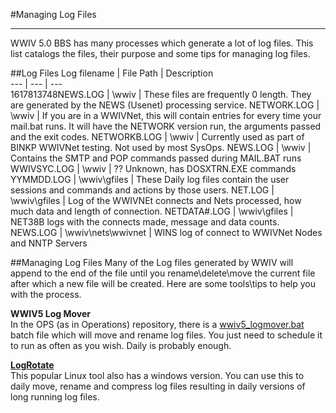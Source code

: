 #Managing Log Files
***
WWIV 5.0 BBS has many processes which generate a lot of log files. This list catalogs the files, their purpose and some tips for managing log files.

##Log Files
Log filename  |  File Path | Description  
--- | --- | ---  
1617813748NEWS.LOG | \wwiv |  These files are frequently 0 length. They are generated by the NEWS (Usenet) processing service.
NETWORK.LOG | \wwiv | If you are in a WWIVNet, this will contain entries for every time your mail.bat runs. It will have the NETWORK version run, the arguments passed and the exit codes.
NETWORKB.LOG | \wwiv | Currently used as part of BINKP WWIVNet testing. Not used by most SysOps.
NEWS.LOG | \wwiv |  Contains the SMTP and POP commands passed during MAIL.BAT runs
WWIVSYC.LOG  | \wwiv |  ?? Unknown, has DOSXTRN.EXE commands
YYMMDD.LOG | \wwiv\gfiles | These Daily log files contain the user sessions and commands and actions by those users.
NET.LOG | \wwiv\gfiles |  Log of the WWIVNEt connects and Nets processed, how much data and length of connection.
NETDATA#.LOG | \wwiv\gfiles | NET38B logs with the connects made, message and data counts.
NEWS.LOG | \wwiv\nets\wwivnet |  WINS log of connect to WWIVNet Nodes and NNTP Servers

##Managing Log Files
Many of the Log files generated by WWIV will append to the end of the file until you rename\delete\move the current file after which a new file will be created. Here are some tools\tips to help you with the process.

**WWIV5 Log Mover**  
In the OPS (as in Operations) repository, there is a [wwiv5_logmover.bat](https://github.com/wwivbbs/ops/blob/master/wintools/wwiv5_logmover.bat) batch file 
which will move and rename log files. You just need to schedule it to run as often as you wish. Daily is probably
enough.

**[LogRotate](https://github.com/plecos/logrotatewin)**  
This popular Linux tool also has a windows version. You can use this to daily move, rename and compress log
files resulting in daily versions of long running log files.

